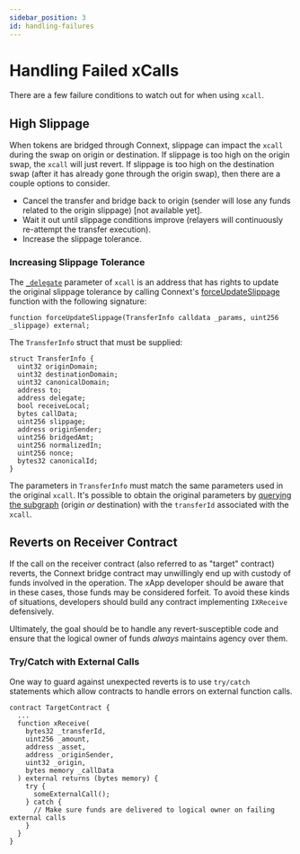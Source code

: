 ```yaml
---
sidebar_position: 3
id: handling-failures
---
```


# Handling Failed xCalls

There are a few failure conditions to watch out for when using `xcall`. 

## High Slippage

When tokens are bridged through Connext, slippage can impact the `xcall` during the swap on origin or destination. If slippage is too high on the origin swap, the `xcall` will just revert. If slippage is too high on the destination swap (after it has already gone through the origin swap), then there are a couple options to consider.

- Cancel the transfer and bridge back to origin (sender will lose any funds related to the origin slippage) [not available yet].
- Wait it out until slippage conditions improve (relayers will continuously re-attempt the transfer execution).
- Increase the slippage tolerance.

### Increasing Slippage Tolerance

The [`_delegate`](../reference/contracts/calls#parameters-8) parameter of `xcall` is an address that has rights to update the original slippage tolerance by calling Connext's [forceUpdateSlippage](https://github.com/connext/monorepo/blob/27bbf7871a78b03d8613b06ece2675a57309d573/packages/deployments/contracts/contracts/core/connext/facets/BridgeFacet.sol#L395) function with the following signature:

```solidity
function forceUpdateSlippage(TransferInfo calldata _params, uint256 _slippage) external;
```

The `TransferInfo` struct that must be supplied:

```solidity
struct TransferInfo {
  uint32 originDomain;
  uint32 destinationDomain;
  uint32 canonicalDomain;
  address to;
  address delegate;
  bool receiveLocal;
  bytes callData;
  uint256 slippage;
  address originSender;
  uint256 bridgedAmt;
  uint256 normalizedIn;
  uint256 nonce;
  bytes32 canonicalId;
}
```

The parameters in `TransferInfo` must match the same parameters used in the original `xcall`. It's possible to obtain the original parameters by [querying the subgraph](./xcall-status#querying-subgraphs) (origin *or* destination) with the `transferId` associated with the `xcall`.


## Reverts on Receiver Contract

If the call on the receiver contract (also referred to as "target" contract) reverts, the Connext bridge contract may unwillingly end up with custody of funds involved in the operation. The xApp developer should be aware that in these cases, those funds may be considered forfeit. To avoid these kinds of situations, developers should build any contract implementing `IXReceive` defensively. 

Ultimately, the goal should be to handle any revert-susceptible code and ensure that the logical owner of funds *always* maintains agency over them.

### Try/Catch with External Calls

One way to guard against unexpected reverts is to use `try/catch` statements which allow contracts to handle errors on external function calls.

```solidity
contract TargetContract {
  ...
  function xReceive(
    bytes32 _transferId,
    uint256 _amount,
    address _asset,
    address _originSender,
    uint32 _origin,
    bytes memory _callData
  ) external returns (bytes memory) {
    try {
      someExternalCall();
    } catch { 
      // Make sure funds are delivered to logical owner on failing external calls
    }
  }
}
```
